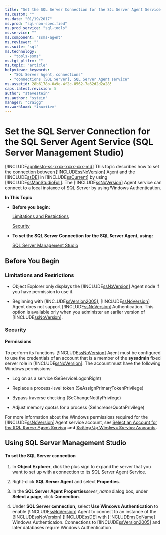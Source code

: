 ```yaml
---
title: "Set the SQL Server Connection for the SQL Server Agent Service | Microsoft Docs"
ms.custom: ""
ms.date: "01/19/2017"
ms.prod: "sql-non-specified"
ms.prod_service: "sql-tools"
ms.service: ""
ms.component: "ssms-agent"
ms.reviewer: ""
ms.suite: "sql"
ms.technology: 
  - "tools-ssms"
ms.tgt_pltfrm: ""
ms.topic: "article"
helpviewer_keywords: 
  - "SQL Server Agent, connections"
  - "connections [SQL Server], SQL Server Agent service"
ms.assetid: 28b6178b-0a9e-4f2c-8562-7a62d2d2a285
caps.latest.revision: 5
author: "stevestein"
ms.author: "sstein"
manager: "craigg"
ms.workload: "Inactive"
---
```

# Set the SQL Server Connection for the SQL Server Agent Service (SQL Server Management Studio)
[!INCLUDE[appliesto-ss-xxxx-xxxx-xxx-md](../../includes/appliesto-ss-xxxx-xxxx-xxx-md.md)]
This topic describes how to set the connection between [!INCLUDE[ssNoVersion](../../includes/ssnoversion_md.md)] Agent and the [!INCLUDE[ssDE](../../includes/ssde_md.md)] in [!INCLUDE[ssCurrent](../../includes/sscurrent_md.md)] by using [!INCLUDE[ssManStudioFull](../../includes/ssmanstudiofull_md.md)]. The [!INCLUDE[ssNoVersion](../../includes/ssnoversion_md.md)] Agent service can connect to a local instance of SQL Server by using Windows Authentication.  
  
**In This Topic**  
  
-   **Before you begin:**  
  
    [Limitations and Restrictions](#Restrictions)  
  
    [Security](#Security)  
  
-   **To set the SQL Server Connection for the SQL Server Agent, using:**  
  
    [SQL Server Management Studio](#SSMSProcedure)  
  
## <a name="BeforeYouBegin"></a>Before You Begin  
  
### <a name="Restrictions"></a>Limitations and Restrictions  
  
-   Object Explorer only displays the [!INCLUDE[ssNoVersion](../../includes/ssnoversion_md.md)] Agent node if you have permission to use it.  
  
-   Beginning with [!INCLUDE[ssVersion2005](../../includes/ssversion2005_md.md)], [!INCLUDE[ssNoVersion](../../includes/ssnoversion_md.md)] Agent does not support [!INCLUDE[ssNoVersion](../../includes/ssnoversion_md.md)] Authentication. This option is available only when you administer an earlier version of [!INCLUDE[ssNoVersion](../../includes/ssnoversion_md.md)].  
  
### <a name="Security"></a>Security  
  
#### <a name="Permissions"></a>Permissions  
To perform its functions, [!INCLUDE[ssNoVersion](../../includes/ssnoversion_md.md)] Agent must be configured to use the credentials of an account that is a member of the **sysadmin** fixed server role in [!INCLUDE[ssNoVersion](../../includes/ssnoversion_md.md)]. The account must have the following Windows permissions:  
  
-   Log on as a service (SeServiceLogonRight)  
  
-   Replace a process-level token (SeAssignPrimaryTokenPrivilege)  
  
-   Bypass traverse checking (SeChangeNotifyPrivilege)  
  
-   Adjust memory quotas for a process (SeIncreaseQuotaPrivilege)  
  
For more information about the Windows permissions required for the [!INCLUDE[ssNoVersion](../../includes/ssnoversion_md.md)] Agent service account, see [Select an Account for the SQL Server Agent Service](../../ssms/agent/select-an-account-for-the-sql-server-agent-service.md) and [Setting Up Windows Service Accounts](http://msdn.microsoft.com/en-us/309b9dac-0b3a-4617-85ef-c4519ce9d014).  
  
## <a name="SSMSProcedure"></a>Using SQL Server Management Studio  
  
#### To set the SQL Server connection  
  
1.  In **Object Explorer**, click the plus sign to expand the server that you want to set up with a connection to its SQL Server Agent Service.  
  
2.  Right-click **SQL Server Agent** and select **Properties**.  
  
3.  In the **SQL Server Agent Properties***sever_name* dialog box, under **Select a page**, click **Connection**.  
  
4.  Under **SQL Server connection**, select **Use Windows Authentication** to enable [!INCLUDE[ssNoVersion](../../includes/ssnoversion_md.md)] Agent to connect to an instance of the [!INCLUDE[ssNoVersion](../../includes/ssnoversion_md.md)] [!INCLUDE[ssDE](../../includes/ssde_md.md)] with [!INCLUDE[msCoName](../../includes/msconame_md.md)] Windows Authentication. Connections to [!INCLUDE[ssVersion2005](../../includes/ssversion2005_md.md)] and later databases require Windows Authentication.  
  
